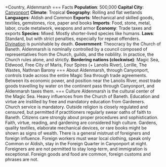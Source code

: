 =Country, Aldenmarsh
=== Facts
**Population**: 500,000
**Capital City**: [Canyonport](canyonport.md)
**Climate**: Tropical
**Geography**: Rolling and flat wetlands
**Languages**: Aldish and Common
**Exports**: Mechanical and skilled goods, textiles, gemstones, rice, paper and books
**Imports**: Food, stone, metal, labor, crude metalwork, weapons and armor
**Economy**: Trade taxes and exports
**Species**: Mixed. Mostly shorter-lived species like humans.
**Laws**: Standard, but with strict penalties, especially for repeat offenders. [Divination](divination.md) is punishable by death.
**Government**: Theocracy by the Church of Baneth. Aldenmarsh is nominally controlled by a council composed of representatives from the Church, guilds, and the noblility. In practice, the Church rules alone, and strictly.
**Bordering nations (clockwise)**: Magic Sea, Eldwood, Free City of Maris, Four Spires (+ Lanolis River), Lorille, The Wastes, Nathnan Barony
=== About
Aldenmarsh, through Canyonport, controls trade across the entire Magic Sea through trade agreements. Between its economic power, and position near the Lanolis River, most trade goods travelling by water on the continent pass through Canyonport, and Aldenmarsh taxes them.
=== Culture
Aldenmarsh is the cultural center of the Magic Sea. Heavy influences from the Church of Baneth. Education and virtue are instilled by free and mandatory education from Gardeners. Church service is mandatory. Outside religion is closely regulated and censured, but permitted if practitioners regularly swear oaths of faith to Baneth. Citizens care strongly about proper procedures and sophistication. Faith, virtue, reading, and gardening are considered high culture. Gardens, quality textiles, elaborate mechanical devices, or rare books might be shown as signs of wealth.
There is a general mistrust of foreigners and foreign influence. Foreign workers must wear local clothing, speak only Common or Aldish, stay in the Foreign Quarter in Canyonport at night. Foreigners are are not permitted to stay long-term, and immigration is exceptional. Foreign goods and food are common, foreign customs and phrases are not.

